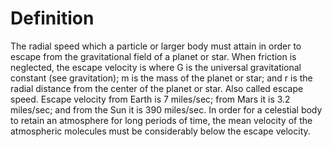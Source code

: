 # Definition

The radial speed which a particle or larger body must attain in order to
escape from the gravitational field of a planet or star. When friction
is neglected, the escape velocity is where G is the universal
gravitational constant (see gravitation); m is the mass of the planet or
star; and r is the radial distance from the center of the planet or
star. Also called escape speed. Escape velocity from Earth is 7
miles/sec; from Mars it is 3.2 miles/sec; and from the Sun it is 390
miles/sec. In order for a celestial body to retain an atmosphere for
long periods of time, the mean velocity of the atmospheric molecules
must be considerably below the escape velocity.
